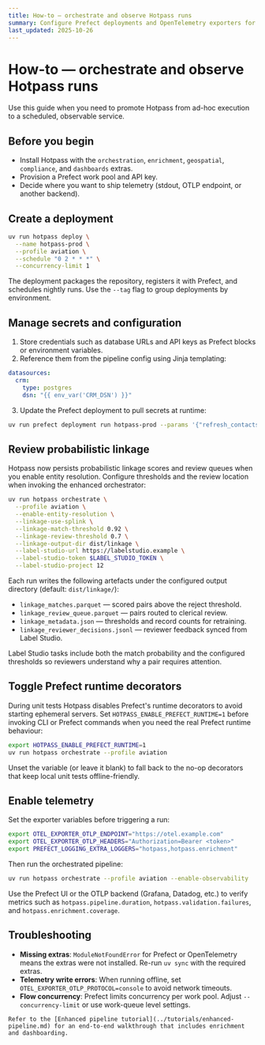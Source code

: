 ```yaml
---
title: How-to — orchestrate and observe Hotpass runs
summary: Configure Prefect deployments and OpenTelemetry exporters for continuous Hotpass operations.
last_updated: 2025-10-26
---
```


# How-to — orchestrate and observe Hotpass runs

Use this guide when you need to promote Hotpass from ad-hoc execution to a scheduled, observable service.

## Before you begin

- Install Hotpass with the `orchestration`, `enrichment`, `geospatial`, `compliance`, and `dashboards` extras.
- Provision a Prefect work pool and API key.
- Decide where you want to ship telemetry (stdout, OTLP endpoint, or another backend).

## Create a deployment

```bash
uv run hotpass deploy \
  --name hotpass-prod \
  --profile aviation \
  --schedule "0 2 * * *" \
  --concurrency-limit 1
```

The deployment packages the repository, registers it with Prefect, and schedules nightly runs. Use the `--tag` flag to group deployments by environment.

## Manage secrets and configuration

1. Store credentials such as database URLs and API keys as Prefect blocks or environment variables.
2. Reference them from the pipeline config using Jinja templating:

```yaml
datasources:
  crm:
    type: postgres
    dsn: "{{ env_var('CRM_DSN') }}"
```

3. Update the Prefect deployment to pull secrets at runtime:

```bash
uv run prefect deployment run hotpass-prod --params '{"refresh_contacts": true}'
```

## Review probabilistic linkage

Hotpass now persists probabilistic linkage scores and review queues when you
enable entity resolution. Configure thresholds and the review location when
invoking the enhanced orchestrator:

```bash
uv run hotpass orchestrate \
  --profile aviation \
  --enable-entity-resolution \
  --linkage-use-splink \
  --linkage-match-threshold 0.92 \
  --linkage-review-threshold 0.7 \
  --linkage-output-dir dist/linkage \
  --label-studio-url https://labelstudio.example \
  --label-studio-token $LABEL_STUDIO_TOKEN \
  --label-studio-project 12
```

Each run writes the following artefacts under the configured output directory
(default: `dist/linkage/`):

- `linkage_matches.parquet` — scored pairs above the reject threshold.
- `linkage_review_queue.parquet` — pairs routed to clerical review.
- `linkage_metadata.json` — thresholds and record counts for retraining.
- `linkage_reviewer_decisions.jsonl` — reviewer feedback synced from Label Studio.

Label Studio tasks include both the match probability and the configured
thresholds so reviewers understand why a pair requires attention.

## Toggle Prefect runtime decorators

During unit tests Hotpass disables Prefect's runtime decorators to avoid starting ephemeral
servers. Set `HOTPASS_ENABLE_PREFECT_RUNTIME=1` before invoking CLI or Prefect commands when
you need the real Prefect runtime behaviour:

```bash
export HOTPASS_ENABLE_PREFECT_RUNTIME=1
uv run hotpass orchestrate --profile aviation
```

Unset the variable (or leave it blank) to fall back to the no-op decorators that keep local
unit tests offline-friendly.

## Enable telemetry

Set the exporter variables before triggering a run:

```bash
export OTEL_EXPORTER_OTLP_ENDPOINT="https://otel.example.com"
export OTEL_EXPORTER_OTLP_HEADERS="Authorization=Bearer <token>"
export PREFECT_LOGGING_EXTRA_LOGGERS="hotpass,hotpass.enrichment"
```

Then run the orchestrated pipeline:

```bash
uv run hotpass orchestrate --profile aviation --enable-observability
```

Use the Prefect UI or the OTLP backend (Grafana, Datadog, etc.) to verify metrics such as `hotpass.pipeline.duration`, `hotpass.validation.failures`, and `hotpass.enrichment.coverage`.

## Troubleshooting

- **Missing extras**: `ModuleNotFoundError` for Prefect or OpenTelemetry means the extras were not installed. Re-run `uv sync` with the required extras.
- **Telemetry write errors**: When running offline, set `OTEL_EXPORTER_OTLP_PROTOCOL=console` to avoid network timeouts.
- **Flow concurrency**: Prefect limits concurrency per work pool. Adjust `--concurrency-limit` or use work-queue level settings.

```{seealso}
Refer to the [Enhanced pipeline tutorial](../tutorials/enhanced-pipeline.md) for an end-to-end walkthrough that includes enrichment and dashboarding.
```
